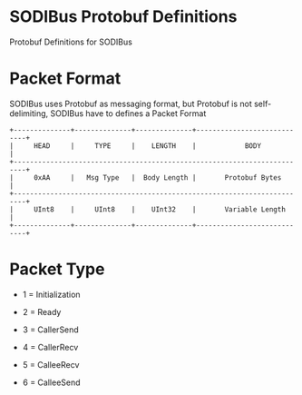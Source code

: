 # SODIBus Protobuf Definitions

Protobuf Definitions for SODIBus

# Packet Format

SODIBus uses Protobuf as messaging format, but Protobuf is not self-delimiting, SODIBus have to defines a Packet Format

```plain
+--------------+--------------+--------------+----------------------------+
|     HEAD     |     TYPE     |    LENGTH    |            BODY            |
+-------------------------------------------------------------------------+
|     0xAA     |   Msg Type   |  Body Length |       Protobuf Bytes       |
+-------------------------------------------------------------------------+
|     UInt8    |     UInt8    |    UInt32    |       Variable Length      |
+--------------+--------------+--------------+----------------------------+
```

# Packet Type

* 1 = Initialization

* 2 = Ready

* 3 = CallerSend

* 4 = CallerRecv

* 5 = CalleeRecv

* 6 = CalleeSend
